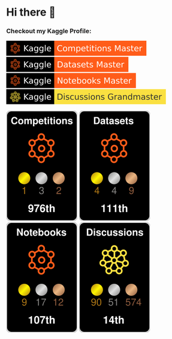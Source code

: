 # Hi there 👋

### Checkout my Kaggle Profile:

![](./kaggle-badges/CompetitionsRank/flat-square-black.svg) ![](./kaggle-badges/DatasetsRank/flat-square-black.svg) ![](./kaggle-badges/NotebooksRank/flat-square-black.svg) ![](./kaggle-badges/DiscussionsRank/flat-square-black.svg)

![](./kaggle-plates/Competitions/black.svg) ![](./kaggle-plates/Datasets/black.svg) ![](./kaggle-plates/Notebooks/black.svg) ![](./kaggle-plates/Discussions/black.svg)
